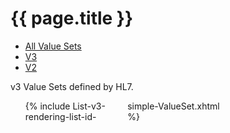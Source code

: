 # {{ page.title }}

<ul class="nav nav-tabs">
  <li><a href="valuesets.html">All Value Sets</a></li>
  <li class="active"><a href="#">V3</a></li>
  <li><a href="valuesets-v2.html">V2</a></li>
</ul>

v3 Value Sets defined by HL7.

<ul style="-moz-column-count: 3; -moz-column-gap: 10px; -webkit-column-count: 3; -webkit-column-gap: 10px; column-count: 3; column-gap: 10px">
{% include List-v3-rendering-list-id-simple-ValueSet.xhtml %}
</ul>
